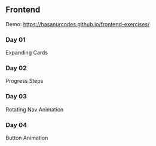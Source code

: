 ## Frontend 

Demo: https://hasanurcodes.github.io/frontend-exercises/

### Day 01
Expanding Cards

### Day 02
Progress Steps

### Day 03
Rotating Nav Animation

### Day 04
Button Animation